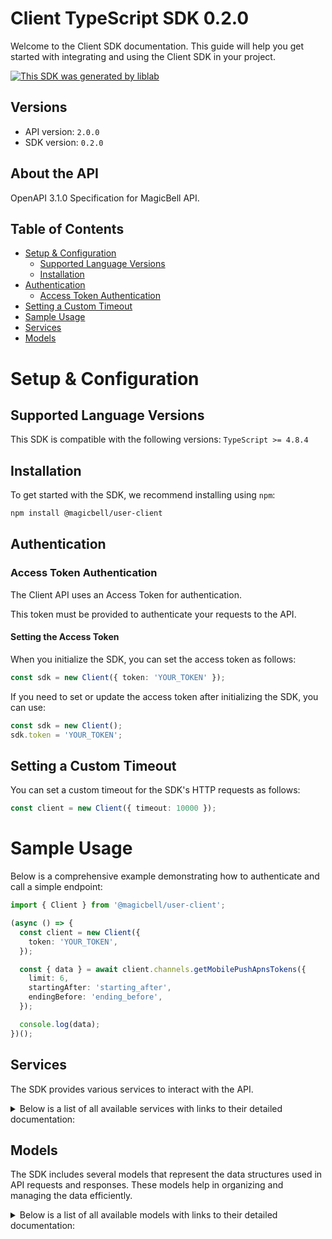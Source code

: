 # Client TypeScript SDK 0.2.0

Welcome to the Client SDK documentation. This guide will help you get started with integrating and using the Client SDK in your project.

[![This SDK was generated by liblab](https://public-liblab-readme-assets.s3.us-east-1.amazonaws.com/built-by-liblab-icon.svg)](https://liblab.com/?utm_source=readme)

## Versions

- API version: `2.0.0`
- SDK version: `0.2.0`

## About the API

OpenAPI 3.1.0 Specification for MagicBell API.

## Table of Contents

- [Setup & Configuration](#setup--configuration)
  - [Supported Language Versions](#supported-language-versions)
  - [Installation](#installation)
- [Authentication](#authentication)
  - [Access Token Authentication](#access-token-authentication)
- [Setting a Custom Timeout](#setting-a-custom-timeout)
- [Sample Usage](#sample-usage)
- [Services](#services)
- [Models](#models)

# Setup & Configuration

## Supported Language Versions

This SDK is compatible with the following versions: `TypeScript >= 4.8.4`

## Installation

To get started with the SDK, we recommend installing using `npm`:

```bash
npm install @magicbell/user-client
```

## Authentication

### Access Token Authentication

The Client API uses an Access Token for authentication.

This token must be provided to authenticate your requests to the API.

#### Setting the Access Token

When you initialize the SDK, you can set the access token as follows:

```ts
const sdk = new Client({ token: 'YOUR_TOKEN' });
```

If you need to set or update the access token after initializing the SDK, you can use:

```ts
const sdk = new Client();
sdk.token = 'YOUR_TOKEN';
```

## Setting a Custom Timeout

You can set a custom timeout for the SDK's HTTP requests as follows:

```ts
const client = new Client({ timeout: 10000 });
```

# Sample Usage

Below is a comprehensive example demonstrating how to authenticate and call a simple endpoint:

```ts
import { Client } from '@magicbell/user-client';

(async () => {
  const client = new Client({
    token: 'YOUR_TOKEN',
  });

  const { data } = await client.channels.getMobilePushApnsTokens({
    limit: 6,
    startingAfter: 'starting_after',
    endingBefore: 'ending_before',
  });

  console.log(data);
})();
```

## Services

The SDK provides various services to interact with the API.

<details> 
<summary>Below is a list of all available services with links to their detailed documentation:</summary>

| Name                                                                 |
| :------------------------------------------------------------------- |
| [ChannelsService](documentation/services/ChannelsService.md)         |
| [IntegrationsService](documentation/services/IntegrationsService.md) |

</details>

## Models

The SDK includes several models that represent the data structures used in API requests and responses. These models help in organizing and managing the data efficiently.

<details> 
<summary>Below is a list of all available models with links to their detailed documentation:</summary>

| Name                                                                                         | Description |
| :------------------------------------------------------------------------------------------- | :---------- |
| [ArrayOfApnsTokenResponses](documentation/models/ArrayOfApnsTokenResponses.md)               |             |
| [ApnsToken](documentation/models/ApnsToken.md)                                               |             |
| [ApnsTokenResponse1](documentation/models/ApnsTokenResponse1.md)                             |             |
| [DiscardResult](documentation/models/DiscardResult.md)                                       |             |
| [ArrayOfExpoTokenResponses](documentation/models/ArrayOfExpoTokenResponses.md)               |             |
| [ExpoToken](documentation/models/ExpoToken.md)                                               |             |
| [ExpoTokenResponse1](documentation/models/ExpoTokenResponse1.md)                             |             |
| [ArrayOfFcmTokenResponses](documentation/models/ArrayOfFcmTokenResponses.md)                 |             |
| [FcmToken](documentation/models/FcmToken.md)                                                 |             |
| [FcmTokenResponse1](documentation/models/FcmTokenResponse1.md)                               |             |
| [ArrayOfSlackTokenResponses](documentation/models/ArrayOfSlackTokenResponses.md)             |             |
| [SlackToken](documentation/models/SlackToken.md)                                             |             |
| [SlackTokenResponse1](documentation/models/SlackTokenResponse1.md)                           |             |
| [ArrayOfTeamsTokenResponses](documentation/models/ArrayOfTeamsTokenResponses.md)             |             |
| [TeamsToken](documentation/models/TeamsToken.md)                                             |             |
| [TeamsTokenResponse1](documentation/models/TeamsTokenResponse1.md)                           |             |
| [ArrayOfWebPushTokenResponses](documentation/models/ArrayOfWebPushTokenResponses.md)         |             |
| [WebPushToken](documentation/models/WebPushToken.md)                                         |             |
| [WebPushTokenResponse](documentation/models/WebPushTokenResponse.md)                         |             |
| [InboxConfig](documentation/models/InboxConfig.md)                                           |             |
| [SlackInstallation](documentation/models/SlackInstallation.md)                               |             |
| [SlackFinishInstallResponse](documentation/models/SlackFinishInstallResponse.md)             |             |
| [SlackStartInstall](documentation/models/SlackStartInstall.md)                               |             |
| [SlackStartInstallResponseContent](documentation/models/SlackStartInstallResponseContent.md) |             |
| [TemplatesInstallation](documentation/models/TemplatesInstallation.md)                       |             |
| [WebPushStartInstallationResponse](documentation/models/WebPushStartInstallationResponse.md) |             |
| [Links](documentation/models/Links.md)                                                       |             |

</details>
